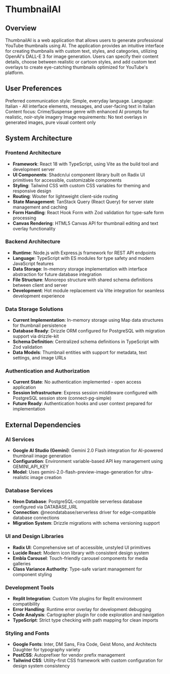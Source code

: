 # ThumbnailAI

## Overview

ThumbnailAI is a web application that allows users to generate professional YouTube thumbnails using AI. The application provides an intuitive interface for creating thumbnails with custom text, styles, and categories, utilizing OpenAI's DALL-E 3 for image generation. Users can specify their content details, choose between realistic or cartoon styles, and add custom text overlays to create eye-catching thumbnails optimized for YouTube's platform.

## User Preferences

Preferred communication style: Simple, everyday language.
Language: Italian - All interface elements, messages, and user-facing text in Italian
Content focus: Crime/Suspense genre with enhanced AI prompts for realistic, noir-style imagery
Image requirements: No text overlays in generated images, pure visual content only

## System Architecture

### Frontend Architecture
- **Framework**: React 18 with TypeScript, using Vite as the build tool and development server
- **UI Components**: Shadcn/ui component library built on Radix UI primitives for accessible, customizable components
- **Styling**: Tailwind CSS with custom CSS variables for theming and responsive design
- **Routing**: Wouter for lightweight client-side routing
- **State Management**: TanStack Query (React Query) for server state management and caching
- **Form Handling**: React Hook Form with Zod validation for type-safe form processing
- **Canvas Rendering**: HTML5 Canvas API for thumbnail editing and text overlay functionality

### Backend Architecture
- **Runtime**: Node.js with Express.js framework for REST API endpoints
- **Language**: TypeScript with ES modules for type safety and modern JavaScript features
- **Data Storage**: In-memory storage implementation with interface abstraction for future database integration
- **File Structure**: Monorepo structure with shared schema definitions between client and server
- **Development**: Hot module replacement via Vite integration for seamless development experience

### Data Storage Solutions
- **Current Implementation**: In-memory storage using Map data structures for thumbnail persistence
- **Database Ready**: Drizzle ORM configured for PostgreSQL with migration support via drizzle-kit
- **Schema Definition**: Centralized schema definitions in TypeScript with Zod validation
- **Data Models**: Thumbnail entities with support for metadata, text settings, and image URLs

### Authentication and Authorization
- **Current State**: No authentication implemented - open access application
- **Session Infrastructure**: Express session middleware configured with PostgreSQL session store (connect-pg-simple)
- **Future Ready**: Authentication hooks and user context prepared for implementation

## External Dependencies

### AI Services
- **Google AI Studio (Gemini)**: Gemini 2.0 Flash integration for AI-powered thumbnail image generation
- **Configuration**: Environment variable-based API key management using GEMINI_API_KEY
- **Model**: Uses gemini-2.0-flash-preview-image-generation for ultra-realistic image creation

### Database Services
- **Neon Database**: PostgreSQL-compatible serverless database configured via DATABASE_URL
- **Connection**: @neondatabase/serverless driver for edge-compatible database connections
- **Migration System**: Drizzle migrations with schema versioning support

### UI and Design Libraries
- **Radix UI**: Comprehensive set of accessible, unstyled UI primitives
- **Lucide React**: Modern icon library with consistent design system
- **Embla Carousel**: Touch-friendly carousel components for media galleries
- **Class Variance Authority**: Type-safe variant management for component styling

### Development Tools
- **Replit Integration**: Custom Vite plugins for Replit environment compatibility
- **Error Handling**: Runtime error overlay for development debugging
- **Code Analysis**: Cartographer plugin for code exploration and navigation
- **TypeScript**: Strict type checking with path mapping for clean imports

### Styling and Fonts
- **Google Fonts**: Inter, DM Sans, Fira Code, Geist Mono, and Architects Daughter for typography variety
- **PostCSS**: Autoprefixer for vendor prefix management
- **Tailwind CSS**: Utility-first CSS framework with custom configuration for design system consistency
